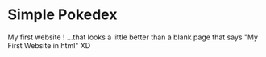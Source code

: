 # Simple Pokedex
My first website ! 
...that looks a little better than a blank page that says "My First Website in html" XD
